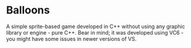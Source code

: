 # Balloons
A simple sprite-based game developed in C++ without using any graphic library or engine - pure C++. Bear in mind; it was developed using VC6 - you might have some issues in newer versions of VS.
